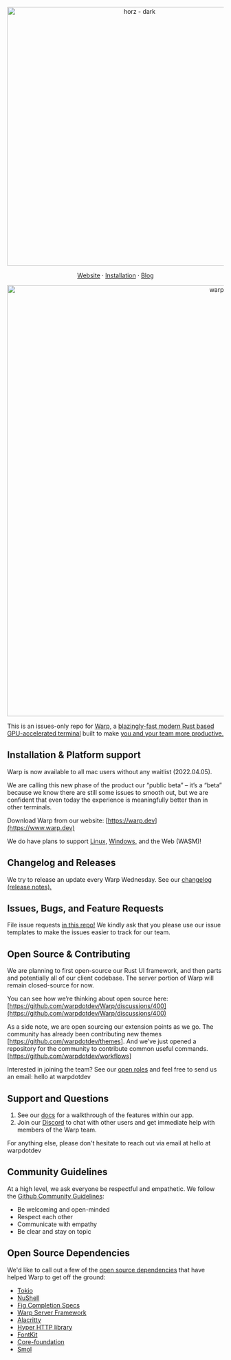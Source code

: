 <p align="center">
    <img width="600" alt="horz - dark" src="https://user-images.githubusercontent.com/29553206/161685377-cb458631-eb2e-454f-aab7-3f5bfec745ee.png">
</p>

<p align="center">
  <a href="https://warp.dev">Website</a>
  ·
  <a href="#🚀-installation">Installation</a>
  ·
  <a href="https://warp.dev/blog">Blog</a>
</p>

<p align="center">
    <a href="https://www.youtube.com/watch?v=T7R8lvvBgOI">
        <img width="1000" alt="warp demo" src="https://user-images.githubusercontent.com/29553206/161684478-8b0f2e6f-3735-4440-88f2-107819393f12.gif">
    </a>
</p>

This is an issues-only repo for [Warp](https://www.warp.dev), a [blazingly-fast modern Rust based GPU-accelerated terminal](https://www.warp.dev/blog/how-warp-works) built to make [you and your team more productive.](https://www.warp.dev/blog/how-we-design-warp-our-product-philosophy)

## Installation & Platform support

Warp is now available to all mac users without any waitlist (2022.04.05).

We are calling this new phase of the product our “public beta” – it’s a “beta” because we know there are still some issues to smooth out, but we are confident that even today the experience is meaningfully better than in other terminals.

Download Warp from our website: [https://warp.dev](https://www.warp.dev)

We do have plans to support [Linux](https://github.com/warpdotdev/Warp/issues/120), [Windows,](https://github.com/warpdotdev/Warp/issues/204) and the Web (WASM)!

## Changelog and Releases

We try to release an update every Warp Wednesday. See our [changelog (release notes).](https://docs.warp.dev/help/changelog)

## Issues, Bugs, and Feature Requests

File issue requests [in this repo!](https://github.com/warpdotdev/warp/issues/new/choose)
We kindly ask that you please use our issue templates to make the issues easier to track for our team.

## Open Source & Contributing

We are planning to first open-source our Rust UI framework, and then parts and potentially all of our client codebase. The server portion of Warp will remain closed-source for now.

You can see how we’re thinking about open source here: [https://github.com/warpdotdev/Warp/discussions/400](https://github.com/warpdotdev/Warp/discussions/400)

As a side note, we are open sourcing our extension points as we go. The community has already been contributing new themes [https://github.com/warpdotdev/themes]. And we’ve just opened a repository for the community to contribute common useful commands. [https://github.com/warpdotdev/workflows]

Interested in joining the team? See our [open roles](https://www.warp.dev/hiring) and feel free to send us an email: hello at warpdotdev

## Support and Questions

1. See our [docs](https://docs.warp.dev/help/known-issues) for a walkthrough of the features within our app.
2. Join our [Discord](https://discord.gg/warpdotdev) to chat with other users and get immediate help with members of the Warp team.

For anything else, please don't hesitate to reach out via email at hello at warpdotdev

## Community Guidelines

At a high level, we ask everyone be respectful and empathetic. We follow the [Github Community Guidelines](https://docs.github.com/en/github/site-policy/github-community-guidelines):

* Be welcoming and open-minded
* Respect each other
* Communicate with empathy
* Be clear and stay on topic

## Open Source Dependencies

We'd like to call out a few of the [open source dependencies](https://docs.warp.dev/help/licenses) that have helped Warp to get off the ground:

* [Tokio](https://github.com/tokio-rs/tokio)
* [NuShell](https://github.com/nushell/nushell)
* [Fig Completion Specs](https://github.com/withfig/autocomplete)
* [Warp Server Framework](https://github.com/seanmonstar/warp)
* [Alacritty](https://github.com/alacritty/alacritty)
* [Hyper HTTP library](https://github.com/hyperium/hyper)
* [FontKit](https://github.com/servo/font-kit)
* [Core-foundation](https://github.com/servo/core-foundation-rs)
* [Smol](https://github.com/smol-rs/smol)

